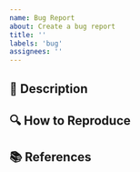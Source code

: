 ```yaml
---
name: Bug Report
about: Create a bug report
title: ''
labels: 'bug'
assignees: ''
---
```


<!-- Edit issue title -->

## 🐛 Description

<!-- Provide a detailed description (including the expected behavior) of this issue -->

## 🔍 How to Reproduce

<!-- Describe how to reproduce this issue -->

## 📚 References

<!-- Put a list of external links related to this issue (if any) -->